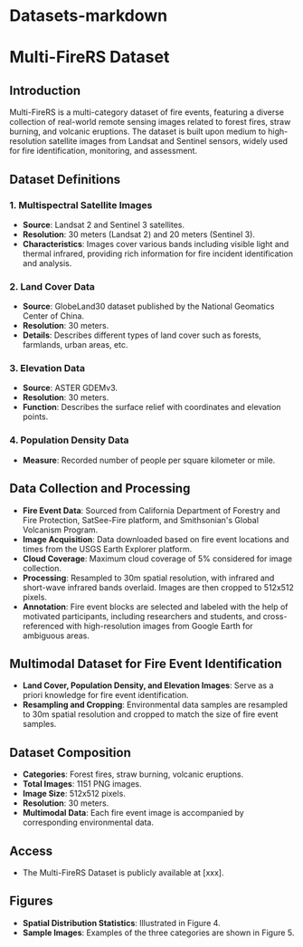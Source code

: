 # Datasets-markdown
# Multi-FireRS Dataset

## Introduction

Multi-FireRS is a multi-category dataset of fire events, featuring a diverse collection of real-world remote sensing images related to forest fires, straw burning, and volcanic eruptions. The dataset is built upon medium to high-resolution satellite images from Landsat and Sentinel sensors, widely used for fire identification, monitoring, and assessment.

## Dataset Definitions

### 1. Multispectral Satellite Images
   - **Source**: Landsat 2 and Sentinel 3 satellites.
   - **Resolution**: 30 meters (Landsat 2) and 20 meters (Sentinel 3).
   - **Characteristics**: Images cover various bands including visible light and thermal infrared, providing rich information for fire incident identification and analysis.

### 2. Land Cover Data
   - **Source**: GlobeLand30 dataset published by the National Geomatics Center of China.
   - **Resolution**: 30 meters.
   - **Details**: Describes different types of land cover such as forests, farmlands, urban areas, etc.

### 3. Elevation Data
   - **Source**: ASTER GDEMv3.
   - **Resolution**: 30 meters.
   - **Function**: Describes the surface relief with coordinates and elevation points.

### 4. Population Density Data
   - **Measure**: Recorded number of people per square kilometer or mile.

## Data Collection and Processing

- **Fire Event Data**: Sourced from California Department of Forestry and Fire Protection, SatSee-Fire platform, and Smithsonian's Global Volcanism Program.
- **Image Acquisition**: Data downloaded based on fire event locations and times from the USGS Earth Explorer platform.
- **Cloud Coverage**: Maximum cloud coverage of 5% considered for image collection.
- **Processing**: Resampled to 30m spatial resolution, with infrared and short-wave infrared bands overlaid. Images are then cropped to 512x512 pixels.
- **Annotation**: Fire event blocks are selected and labeled with the help of motivated participants, including researchers and students, and cross-referenced with high-resolution images from Google Earth for ambiguous areas.

## Multimodal Dataset for Fire Event Identification

- **Land Cover, Population Density, and Elevation Images**: Serve as a priori knowledge for fire event identification.
- **Resampling and Cropping**: Environmental data samples are resampled to 30m spatial resolution and cropped to match the size of fire event samples.

## Dataset Composition

- **Categories**: Forest fires, straw burning, volcanic eruptions.
- **Total Images**: 1151 PNG images.
- **Image Size**: 512x512 pixels.
- **Resolution**: 30 meters.
- **Multimodal Data**: Each fire event image is accompanied by corresponding environmental data.

## Access

- The Multi-FireRS Dataset is publicly available at [xxx].

## Figures

- **Spatial Distribution Statistics**: Illustrated in Figure 4.
- **Sample Images**: Examples of the three categories are shown in Figure 5.
